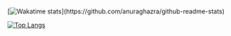 <br>

[![Wakatime stats](https://github-readme-stats.vercel.app/api/wakatime?username=prammmoe&theme=codeSTACKr&layout=compact&custom_title=What+I've+been+doing+the+last+7+days:)](https://github.com/anuraghazra/github-readme-stats)

[![Top Langs](https://github-readme-stats.vercel.app/api/top-langs/?username=prammmoe&theme=codeSTACKr&layout=donut-vertical)](https://github.com/anuraghazra/github-readme-stats)
<br>
